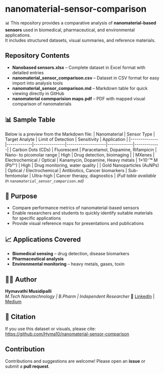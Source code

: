 # nanomaterial-sensor-comparison
📊 This repository provides a comparative analysis of **nanomaterial-based sensors** used in biomedical, pharmaceutical, and environmental applications.  
It includes structured datasets, visual summaries, and reference materials.
##  Repository Contents
- **Nanobased sensors.xlsx** – Complete dataset in Excel format with detailed entries
- **nanomaterial_sensor_comparison.csv** – Dataset in CSV format for easy import into analysis tools
- **nanomaterial_sensor_comparison.md** – Markdown table for quick viewing directly in GitHub
- **nanomaterial commparision maps.pdf** – PDF with mapped visual comparison of nanomaterials
## 📊 Sample Table
Below is a preview from the Markdown file:
| Nanomaterial | Sensor Type | Target Analyte | Limit of Detection | Sensitivity | Application |
|--------------|-------------|----------------|--------------------|-------------|-------------|
| Carbon Dots (CDs) | Fluorescent | Paracetamol, Dopamine, Rifampicin | Nano- to picomolar range | High | Drug detection, bioimaging |
| MXenes | Electrochemical / Optical | Kanamycin, Dopamine, Heavy metals | 1×10⁻¹⁴ M (Pb²⁺) | High | Drug monitoring, water quality |
| Gold Nanoparticles (AuNPs) | Optical / Electrochemical | Antibiotics, Cancer biomarkers | Sub-femtomolar | Ultra-high | Cancer therapy, diagnostics |
*(Full table available in `nanomaterial_sensor_comparison.md`)*
## 📌 Purpose
- Compare performance metrics of nanomaterial-based sensors
- Enable researchers and students to quickly identify suitable materials for specific applications
- Provide visual reference maps for presentations and publications
## 📈 Applications Covered
- **Biomedical sensing** – drug detection, disease biomarkers
- **Pharmaceutical analysis**
- **Environmental monitoring** – heavy metals, gases, toxin
## 🧑‍💻 Author
**Hymavathi Musidipalli**  
*M.Tech Nanotechnology | B.Pharm | Independent Researcher*
🔗 [LinkedIn](https://www.linkedin.com/in/musidipallihymavathi/) | [Medium](https://medium.com/@hymavathimusidipalli)
## 📜 Citation
If you use this dataset or visuals, please cite:
https://github.com/Hyma10/nanomaterial-sensor-comparison
## Contribution
Contributions and suggestions are welcome! Please open an **issue** or submit a **pull request**.
